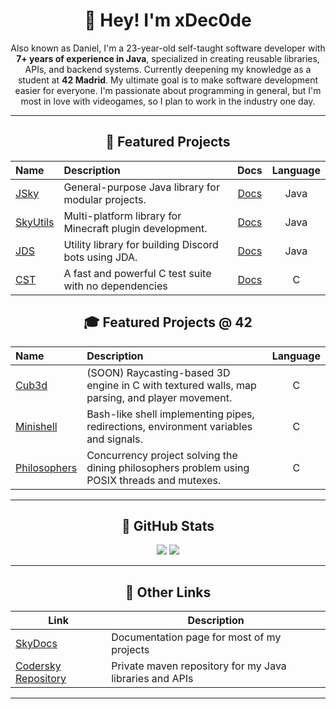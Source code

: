 <div align="center">

# 👋 Hey! I'm xDec0de

Also known as Daniel, I'm a 23-year-old self-taught software developer with **7+ years of experience in Java**, specialized in creating reusable libraries, APIs, and backend systems.
Currently deepening my knowledge as a student at **42 Madrid**. My ultimate goal is to make software development easier for everyone. I'm passionate
about programming in general, but I'm most in love with videogames, so I plan to work in the industry one day.

---

## 🧠 Featured Projects

| Name | Description | Docs | Language |
| :--- | :---------- | :--: | :------: |
| [JSky](https://github.com/xDec0de/jsky) | General-purpose Java library for modular projects. | [Docs](https://docs.codersky.net/jsky) | Java |
| [SkyUtils](https://github.com/xDec0de/skyutils) | Multi-platform library for Minecraft plugin development. | [Docs](https://docs.codersky.net/skyutils) | Java |
| [JDS](https://github.com/xDec0de/JDS) | Utility library for building Discord bots using JDA. | [Docs](https://docs.codersky.net/jds) | Java |
| [CST](https://github.com/xDec0de/CSkyTester) | A fast and powerful C test suite with no dependencies | [Docs](https://docs.codersky.net/cst) | C |

## 🎓 Featured Projects @ 42

| Name | Description | Language |
| :--- | :---------- | :------: |
| [Cub3d](https://github.com/xDec0de/42cub3d) | (SOON) Raycasting-based 3D engine in C with textured walls, map parsing, and player movement. | C |
| [Minishell](https://github.com/xDec0de/42minishell) | Bash-like shell implementing pipes, redirections, environment variables and signals. | C |
| [Philosophers](https://github.com/xDec0de/42philosophers) | Concurrency project solving the dining philosophers problem using POSIX threads and mutexes. | C |

---

## 🚀 GitHub Stats

<img src="https://github-readme-streak-stats.herokuapp.com?user=xDec0de&background=0D1116&ring=57C0D8&stroke=212758&currStreakNum=4170FF&sideNums=4170FF&sideLabels=4170FF&currStreakLabel=39ACFF&fire=00FFFB">
<img src="https://github-readme-stats-one-dun-87.vercel.app/api?username=xDec0de&count_private=true&bg_color=0d1116&title_color=57C0D8&text_color=39ACFF&icon_color=00FFFB&showicons=true">

---

## 🔗 Other Links

| Link | Description |
|------|-------------|
| [SkyDocs](https://docs.codersky.net/) | Documentation page for most of my projects |
| [Codersky Repository](https://repo.codersky.net/) | Private maven repository for my Java libraries and APIs |

---

</div>
